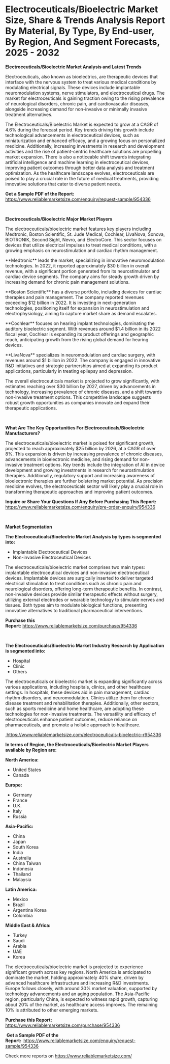 <p><h1>Electroceuticals/Bioelectric Market Size, Share & Trends Analysis Report By Material, By Type, By End-user, By Region, And Segment Forecasts, 2025 - 2032</h1></p><p><strong>Electroceuticals/Bioelectric Market Analysis and Latest Trends</strong></p>
<p><p>Electroceuticals, also known as bioelectrics, are therapeutic devices that interface with the nervous system to treat various medical conditions by modulating electrical signals. These devices include implantable neuromodulation systems, nerve stimulators, and electroceutical drugs. The market for electroceuticals is gaining traction owing to the rising prevalence of neurological disorders, chronic pain, and cardiovascular diseases, alongside increasing demand for non-invasive or minimally invasive treatment alternatives.</p><p>The Electroceuticals/Bioelectric Market is expected to grow at a CAGR of 4.6% during the forecast period. Key trends driving this growth include technological advancements in electroceutical devices, such as miniaturization and enhanced efficacy, and a growing focus on personalized medicine. Additionally, increasing investments in research and development activities and the rise of patient-centric healthcare solutions are propelling market expansion. There is also a noticeable shift towards integrating artificial intelligence and machine learning in electroceutical devices, improving patient outcomes through better data analysis and treatment optimization. As the healthcare landscape evolves, electroceuticals are poised to play a crucial role in the future of medical treatments, providing innovative solutions that cater to diverse patient needs.</p></p>
<p><strong>Get a Sample PDF of the Report:&nbsp;</strong> <a href="https://www.reliablemarketsize.com/enquiry/request-sample/954336?utm_campaign=2463&utm_medium=2&utm_source=Github&utm_content=ia&utm_term=03032025&utm_id=electroceuticalsbioelectric">https://www.reliablemarketsize.com/enquiry/request-sample/954336</a></p>
<p>&nbsp;</p>
<p><strong>Electroceuticals/Bioelectric Major Market Players</strong></p>
<p><p>The electroceuticals/bioelectric market features key players including Medtronic, Boston Scientific, St. Jude Medical, Cochlear, LivaNova, Sonova, BIOTRONIK, Second Sight, Nevro, and ElectroCore. This sector focuses on devices that utilize electrical impulses to treat medical conditions, with a growing emphasis on neurostimulation and cardiac rhythm management.</p><p>**Medtronic** leads the market, specializing in innovative neuromodulation technologies. In 2022, it reported approximately $30 billion in overall revenue, with a significant portion generated from its neurostimulator and cardiac device segments. The company aims for steady growth driven by increasing demand for chronic pain management solutions.</p><p>**Boston Scientific** has a diverse portfolio, including devices for cardiac therapies and pain management. The company reported revenues exceeding $12 billion in 2022. It is investing in next-generation technologies, positioning itself for expansion in neurostimulation and electrophysiology, aiming to capture market share as demand escalates.</p><p>**Cochlear** focuses on hearing implant technologies, dominating the auditory bioelectric segment. With revenues around $1.4 billion in its 2022 fiscal year, Cochlear is expanding its product offerings and geographic reach, anticipating growth from the rising global demand for hearing devices.</p><p>**LivaNova** specializes in neuromodulation and cardiac surgery, with revenues around $1 billion in 2022. The company is engaged in innovative R&D initiatives and strategic partnerships aimed at expanding its product applications, particularly in treating epilepsy and depression.</p><p>The overall electroceuticals market is projected to grow significantly, with estimates reaching over $30 billion by 2027, driven by advancements in technology, increasing prevalence of chronic diseases, and a shift towards non-invasive treatment options. This competitive landscape suggests robust growth opportunities as companies innovate and expand their therapeutic applications.</p></p>
<p>&nbsp;</p>
<p><strong>What Are The Key Opportunities For Electroceuticals/Bioelectric Manufacturers?</strong></p>
<p><p>The electroceuticals/bioelectric market is poised for significant growth, projected to reach approximately $25 billion by 2026, at a CAGR of over 8%. This expansion is driven by increasing prevalence of chronic diseases, advancements in bioelectronic medicine, and rising demand for non-invasive treatment options. Key trends include the integration of AI in device development and growing investments in research for neurostimulation therapies. Additionally, regulatory support and increasing awareness of bioelectronic therapies are further bolstering market potential. As precision medicine evolves, the electroceuticals sector will likely play a crucial role in transforming therapeutic approaches and improving patient outcomes.</p></p>
<p><strong>Inquire or Share Your Questions If Any Before Purchasing This Report:</strong> <a href="https://www.reliablemarketsize.com/enquiry/pre-order-enquiry/954336?utm_campaign=2463&utm_medium=2&utm_source=Github&utm_content=ia&utm_term=03032025&utm_id=electroceuticalsbioelectric">https://www.reliablemarketsize.com/enquiry/pre-order-enquiry/954336</a></p>
<p>&nbsp;</p>
<p><strong>Market Segmentation</strong></p>
<p><strong>The Electroceuticals/Bioelectric Market Analysis by types is segmented into:</strong></p>
<p><ul><li>Implantable Electroceutical Devices</li><li>Non-invasive Electroceutical Devices</li></ul></p>
<p><p>The electroceuticals/bioelectric market comprises two main types: implantable electroceutical devices and non-invasive electroceutical devices. Implantable devices are surgically inserted to deliver targeted electrical stimulation to treat conditions such as chronic pain and neurological disorders, offering long-term therapeutic benefits. In contrast, non-invasive devices provide similar therapeutic effects without surgery, utilizing external electrodes or wearable technology to stimulate nerves and tissues. Both types aim to modulate biological functions, presenting innovative alternatives to traditional pharmaceutical interventions.</p></p>
<p><strong>Purchase this Report:&nbsp;</strong><a href="https://www.reliablemarketsize.com/purchase/954336?utm_campaign=2463&utm_medium=2&utm_source=Github&utm_content=ia&utm_term=03032025&utm_id=electroceuticalsbioelectric">https://www.reliablemarketsize.com/purchase/954336</a></p>
<p>&nbsp;</p>
<p><strong>The Electroceuticals/Bioelectric Market Industry Research by Application is segmented into:</strong></p>
<p><ul><li>Hospital</li><li>Clinic</li><li>Others</li></ul></p>
<p><p>The electroceuticals or bioelectric market is expanding significantly across various applications, including hospitals, clinics, and other healthcare settings. In hospitals, these devices aid in pain management, cardiac rhythm disorders, and neuromodulation. Clinics utilize them for chronic disease treatment and rehabilitation therapies. Additionally, other sectors, such as sports medicine and home healthcare, are adopting these technologies for non-invasive treatments. The versatility and efficacy of electroceuticals enhance patient outcomes, reduce reliance on pharmaceuticals, and promote a holistic approach to healthcare.</p></p>
<p><a href="https://www.reliablemarketsize.com/electroceuticals-bioelectric-r954336?utm_campaign=2463&utm_medium=2&utm_source=Github&utm_content=ia&utm_term=03032025&utm_id=electroceuticalsbioelectric">&nbsp;https://www.reliablemarketsize.com/electroceuticals-bioelectric-r954336</a></p>
<p><strong>In terms of Region, the Electroceuticals/Bioelectric Market Players available by Region are:</strong></p>
<p>
    <p> <strong> North America: </strong>
        <ul>
            <li>United States</li>
            <li>Canada</li>
        </ul>
        </p> 
    <p> <strong> Europe: </strong>
        <ul>
            <li>Germany</li>
            <li>France</li>
            <li>U.K.</li>
            <li>Italy</li>
            <li>Russia</li>
        </ul>
        </p> 
    <p> <strong> Asia-Pacific: </strong>
        <ul>
            <li>China</li>
            <li>Japan</li>
            <li>South Korea</li>
            <li>India</li>
            <li>Australia</li>
            <li>China Taiwan</li>
            <li>Indonesia</li>
            <li>Thailand</li>
            <li>Malaysia</li>
        </ul>
        </p> 
    <p> <strong> Latin America: </strong>
        <ul>
            <li>Mexico</li>
            <li>Brazil</li>
            <li>Argentina Korea</li>
            <li>Colombia</li>
        </ul>
        </p> 
    <p> <strong> Middle East & Africa: </strong>
        <ul>
            <li>Turkey</li>
            <li>Saudi</li>
            <li>Arabia</li>
            <li>UAE</li>
            <li>Korea</li>
        </ul>
    </p>
    </p>
<p><p>The electroceuticals/bioelectric market is projected to experience significant growth across key regions. North America is anticipated to dominate the market, holding approximately 40% share, driven by advanced healthcare infrastructure and increasing R&D investments. Europe follows closely, with around 30% market valuation, supported by technology advancements and an aging population. The Asia-Pacific region, particularly China, is expected to witness rapid growth, capturing about 20% of the market, as healthcare access improves. The remaining 10% is attributed to other emerging markets.</p></p>
<p><strong>Purchase this Report: </strong><a href="https://www.reliablemarketsize.com/purchase/954336?utm_campaign=2463&utm_medium=2&utm_source=Github&utm_content=ia&utm_term=03032025&utm_id=electroceuticalsbioelectric">https://www.reliablemarketsize.com/purchase/954336</a></p>
<p>&nbsp;<strong>Get a Sample PDF of the Report:&nbsp;&nbsp;</strong><a href="https://www.reliablemarketsize.com/enquiry/request-sample/954336?utm_campaign=2463&utm_medium=2&utm_source=Github&utm_content=ia&utm_term=03032025&utm_id=electroceuticalsbioelectric">https://www.reliablemarketsize.com/enquiry/request-sample/954336</a></p>
<p><strong></strong></p>
<p>Check more reports on <a href="https://www.reliablemarketsize.com/?utm_campaign=2463&utm_medium=2&utm_source=Github&utm_content=ia&utm_term=03032025&utm_id=electroceuticalsbioelectric">https://www.reliablemarketsize.com/</a></p>